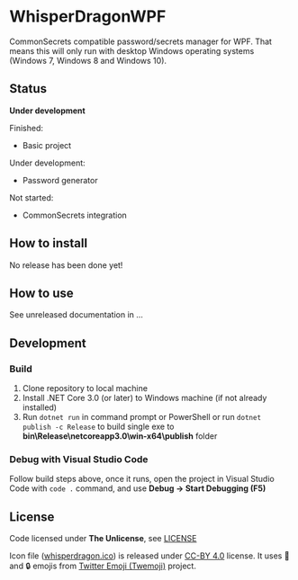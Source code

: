 # WhisperDragonWPF
CommonSecrets compatible password/secrets manager for WPF. That means this will only run with desktop Windows operating systems (Windows 7, Windows 8 and Windows 10).

## Status
**Under development**

Finished:
* Basic project

Under development:
* Password generator

Not started:
* CommonSecrets integration

## How to install

No release has been done yet!

## How to use

See unreleased documentation in ...

## Development

### Build

1. Clone repository to local machine
2. Install .NET Core 3.0 (or later) to Windows machine (if not already installed) 
3. Run `dotnet run` in command prompt or PowerShell or run `dotnet publish -c Release` to build single exe to **bin\Release\netcoreapp3.0\win-x64\publish** folder

### Debug with Visual Studio Code

Follow build steps above, once it runs, open the project in Visual Studio Code with `code .` command, and use **Debug -> Start Debugging (F5)**

## License

Code licensed under **The Unlicense**, see [LICENSE](https://github.com/mcraiha/WhisperDragonWPF/blob/master/LICENSE)

Icon file ([whisperdragon.ico](whisperdragon.ico)) is released under [CC-BY 4.0](https://creativecommons.org/licenses/by/4.0/) license. It uses 🐉 and 🔒 emojis from [Twitter Emoji (Twemoji)](https://github.com/twitter/twemoji) project.